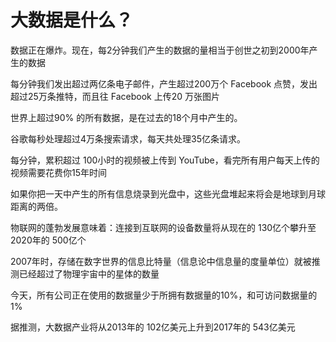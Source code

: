 # 大数据是什么？

数据正在爆炸。现在，每2分钟我们产生的数据的量相当于创世之初到2000年产生的数据

每分钟我们发出超过两亿条电子邮件，产生超过200万个 Facebook 点赞，发出超过25万条推特，而且往 Facebook 上传20 万张图片

世界上超过90% 的所有数据，是在过去的18个月中产生的。

谷歌每秒处理超过4万条搜索请求，每天共处理35亿条请求。

每分钟，累积超过 100小时的视频被上传到 YouTube，看完所有用户每天上传的视频需要花费你15年时间

如果你把一天中产生的所有信息烧录到光盘中，这些光盘堆起来将会是地球到月球距离的两倍。

物联网的蓬勃发展意味着：连接到互联网的设备数量将从现在的 130亿个攀升至 2020年的 500亿个

2007年时，存储在数字世界的信息比特量（信息论中信息量的度量单位）就被推测已经超过了物理宇宙中的星体的数量

今天，所有公司正在使用的数据量少于所拥有数据量的10%，和可访问数据量的 1%

据推测，大数据产业将从2013年的 102亿美元上升到2017年的 543亿美元 
